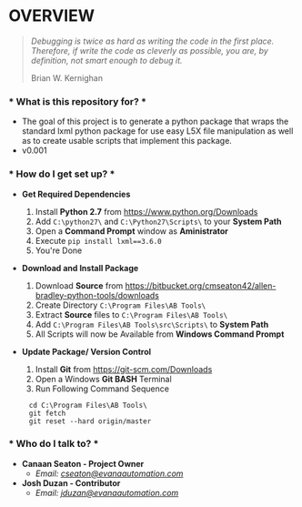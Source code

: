 # **OVERVIEW** #

> *Debugging is twice as hard as writing the code in the first place. Therefore, if write the code as cleverly as possible, you are, by definition, not smart enough to debug it.*
>
> Brian W. Kernighan

### * **What is this repository for?** * ###

* The goal of this project is to generate a python package that wraps the standard lxml python package for use easy L5X file manipulation as well as to create usable scripts that implement this package.
* v0.001

### * **How do I get set up?** * ###

* **Get Required Dependencies**

    1. Install **Python 2.7** from https://www.python.org/Downloads
    2. Add `C:\python27\` and `C:\Python27\Scripts\` to your **System Path**
    3. Open a **Command Prompt** window as **Aministrator**
    4. Execute `pip install lxml==3.6.0`
    5. You're Done



* **Download and Install Package**

    1. Download **Source** from https://bitbucket.org/cmseaton42/allen-bradley-python-tools/downloads
    2. Create Directory `C:\Program Files\AB Tools\`
    3. Extract **Source** files to `C:\Program Files\AB Tools\`
    4. Add `C:\Program Files\AB Tools\src\Scripts\` to **System Path**
    5. All Scripts will now be Available from **Windows Command Prompt**



* **Update Package/ Version Control**
    1. Install **Git** from https://git-scm.com/Downloads
    2. Open a Windows **Git BASH** Terminal
    3. Run Following Command Sequence

    
    
```
     cd C:\Program Files\AB Tools\
     git fetch
     git reset --hard origin/master
```




### * **Who do I talk to?** * ###

* **Canaan Seaton - Project Owner**
    * *Email: cseaton@evanaautomation.com*
* **Josh Duzan - Contributor**
    * *Email: jduzan@evanaautomation.com*